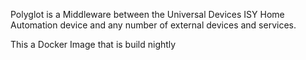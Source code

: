Polyglot is a Middleware between the Universal Devices ISY Home Automation device and any number of external devices and services.

This a Docker Image that is build nightly
